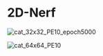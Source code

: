 # 2D-Nerf

![cat_32x32_PE10_epoch5000](https://github.com/ShrungDN/2D-Nerf/assets/87622226/1289bd47-d651-434c-b9fe-e01924089e42)

![cat_64x64_PE10](https://github.com/ShrungDN/2D-Nerf/assets/87622226/8e975e26-3428-4719-9be9-b166a627b893)
